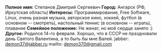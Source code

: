 **Полное имя:** Степанов Дмитрий Сергеевич **Город:** Ангарск (РФ,
Иркутская область) **Интересы:** Программирование, Free Software,
Linux, очень разная музыка, авторское кино, хоккей, футбол (в основном
-- смотреть), настольный теннис (в основном -- играть), плавание
**Семейное положение:** Не женат, но моё сердце занято :)
**Другое:** Родился 14-го февраля. Хорошо, что в СССР не
праздновали день Святого Валентина, а то быть бы мне Валей.
jabber: demon37@jabber.ru mailto: demon370@gmail.com
